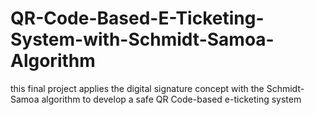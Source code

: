 # QR-Code-Based-E-Ticketing-System-with-Schmidt-Samoa-Algorithm
this final project applies the digital signature concept with the Schmidt-Samoa algorithm to develop a safe QR Code-based e-ticketing system
